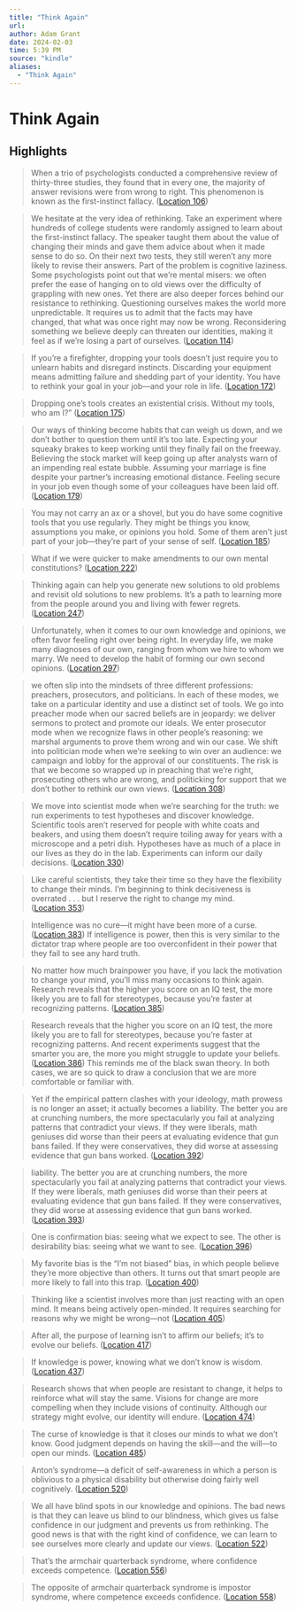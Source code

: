 ```yaml
---
title: "Think Again"
url: 
author: Adam Grant
date: 2024-02-03
time: 5:39 PM
source: "kindle"
aliases:
  - "Think Again"
---
```

# Think Again

## Highlights
> When a trio of psychologists conducted a comprehensive review of thirty-three studies, they found that in every one, the majority of answer revisions were from wrong to right. This phenomenon is known as the first-instinct fallacy. ([Location 106](https://readwise.io/to_kindle?action=open&asin=B08H177WQP&location=106))

> We hesitate at the very idea of rethinking. Take an experiment where hundreds of college students were randomly assigned to learn about the first-instinct fallacy. The speaker taught them about the value of changing their minds and gave them advice about when it made sense to do so. On their next two tests, they still weren’t any more likely to revise their answers. Part of the problem is cognitive laziness. Some psychologists point out that we’re mental misers: we often prefer the ease of hanging on to old views over the difficulty of grappling with new ones. Yet there are also deeper forces behind our resistance to rethinking. Questioning ourselves makes the world more unpredictable. It requires us to admit that the facts may have changed, that what was once right may now be wrong. Reconsidering something we believe deeply can threaten our identities, making it feel as if we’re losing a part of ourselves. ([Location 114](https://readwise.io/to_kindle?action=open&asin=B08H177WQP&location=114))

> If you’re a firefighter, dropping your tools doesn’t just require you to unlearn habits and disregard instincts. Discarding your equipment means admitting failure and shedding part of your identity. You have to rethink your goal in your job—and your role in life. ([Location 172](https://readwise.io/to_kindle?action=open&asin=B08H177WQP&location=172))

> Dropping one’s tools creates an existential crisis. Without my tools, who am I?” ([Location 175](https://readwise.io/to_kindle?action=open&asin=B08H177WQP&location=175))

> Our ways of thinking become habits that can weigh us down, and we don’t bother to question them until it’s too late. Expecting your squeaky brakes to keep working until they finally fail on the freeway. Believing the stock market will keep going up after analysts warn of an impending real estate bubble. Assuming your marriage is fine despite your partner’s increasing emotional distance. Feeling secure in your job even though some of your colleagues have been laid off. ([Location 179](https://readwise.io/to_kindle?action=open&asin=B08H177WQP&location=179))

> You may not carry an ax or a shovel, but you do have some cognitive tools that you use regularly. They might be things you know, assumptions you make, or opinions you hold. Some of them aren’t just part of your job—they’re part of your sense of self. ([Location 185](https://readwise.io/to_kindle?action=open&asin=B08H177WQP&location=185))

> What if we were quicker to make amendments to our own mental constitutions? ([Location 222](https://readwise.io/to_kindle?action=open&asin=B08H177WQP&location=222))

> Thinking again can help you generate new solutions to old problems and revisit old solutions to new problems. It’s a path to learning more from the people around you and living with fewer regrets. ([Location 247](https://readwise.io/to_kindle?action=open&asin=B08H177WQP&location=247))

> Unfortunately, when it comes to our own knowledge and opinions, we often favor feeling right over being right. In everyday life, we make many diagnoses of our own, ranging from whom we hire to whom we marry. We need to develop the habit of forming our own second opinions. ([Location 297](https://readwise.io/to_kindle?action=open&asin=B08H177WQP&location=297))

> we often slip into the mindsets of three different professions: preachers, prosecutors, and politicians. In each of these modes, we take on a particular identity and use a distinct set of tools. We go into preacher mode when our sacred beliefs are in jeopardy: we deliver sermons to protect and promote our ideals. We enter prosecutor mode when we recognize flaws in other people’s reasoning: we marshal arguments to prove them wrong and win our case. We shift into politician mode when we’re seeking to win over an audience: we campaign and lobby for the approval of our constituents. The risk is that we become so wrapped up in preaching that we’re right, prosecuting others who are wrong, and politicking for support that we don’t bother to rethink our own views. ([Location 308](https://readwise.io/to_kindle?action=open&asin=B08H177WQP&location=308))

> We move into scientist mode when we’re searching for the truth: we run experiments to test hypotheses and discover knowledge. Scientific tools aren’t reserved for people with white coats and beakers, and using them doesn’t require toiling away for years with a microscope and a petri dish. Hypotheses have as much of a place in our lives as they do in the lab. Experiments can inform our daily decisions. ([Location 330](https://readwise.io/to_kindle?action=open&asin=B08H177WQP&location=330))

> Like careful scientists, they take their time so they have the flexibility to change their minds. I’m beginning to think decisiveness is overrated . . . but I reserve the right to change my mind. ([Location 353](https://readwise.io/to_kindle?action=open&asin=B08H177WQP&location=353))

> Intelligence was no cure—it might have been more of a curse. ([Location 383](https://readwise.io/to_kindle?action=open&asin=B08H177WQP&location=383))
If intelligence is power, then this is very similar to the dictator trap where people are too overconfident in their power that they fail to see any hard truth.

> No matter how much brainpower you have, if you lack the motivation to change your mind, you’ll miss many occasions to think again. Research reveals that the higher you score on an IQ test, the more likely you are to fall for stereotypes, because you’re faster at recognizing patterns. ([Location 385](https://readwise.io/to_kindle?action=open&asin=B08H177WQP&location=385))

> Research reveals that the higher you score on an IQ test, the more likely you are to fall for stereotypes, because you’re faster at recognizing patterns. And recent experiments suggest that the smarter you are, the more you might struggle to update your beliefs. ([Location 386](https://readwise.io/to_kindle?action=open&asin=B08H177WQP&location=386))
This reminds me of the black swan theory. In both cases, we are so quick to draw a conclusion that we are more comfortable or familiar with.

> Yet if the empirical pattern clashes with your ideology, math prowess is no longer an asset; it actually becomes a liability. The better you are at crunching numbers, the more spectacularly you fail at analyzing patterns that contradict your views. If they were liberals, math geniuses did worse than their peers at evaluating evidence that gun bans failed. If they were conservatives, they did worse at assessing evidence that gun bans worked. ([Location 392](https://readwise.io/to_kindle?action=open&asin=B08H177WQP&location=392))

> liability. The better you are at crunching numbers, the more spectacularly you fail at analyzing patterns that contradict your views. If they were liberals, math geniuses did worse than their peers at evaluating evidence that gun bans failed. If they were conservatives, they did worse at assessing evidence that gun bans worked. ([Location 393](https://readwise.io/to_kindle?action=open&asin=B08H177WQP&location=393))

> One is confirmation bias: seeing what we expect to see. The other is desirability bias: seeing what we want to see. ([Location 396](https://readwise.io/to_kindle?action=open&asin=B08H177WQP&location=396))

> My favorite bias is the “I’m not biased” bias, in which people believe they’re more objective than others. It turns out that smart people are more likely to fall into this trap. ([Location 400](https://readwise.io/to_kindle?action=open&asin=B08H177WQP&location=400))

> Thinking like a scientist involves more than just reacting with an open mind. It means being actively open-minded. It requires searching for reasons why we might be wrong—not ([Location 405](https://readwise.io/to_kindle?action=open&asin=B08H177WQP&location=405))

> After all, the purpose of learning isn’t to affirm our beliefs; it’s to evolve our beliefs. ([Location 417](https://readwise.io/to_kindle?action=open&asin=B08H177WQP&location=417))

> If knowledge is power, knowing what we don’t know is wisdom. ([Location 437](https://readwise.io/to_kindle?action=open&asin=B08H177WQP&location=437))

> Research shows that when people are resistant to change, it helps to reinforce what will stay the same. Visions for change are more compelling when they include visions of continuity. Although our strategy might evolve, our identity will endure. ([Location 474](https://readwise.io/to_kindle?action=open&asin=B08H177WQP&location=474))

> The curse of knowledge is that it closes our minds to what we don’t know. Good judgment depends on having the skill—and the will—to open our minds. ([Location 485](https://readwise.io/to_kindle?action=open&asin=B08H177WQP&location=485))

> Anton’s syndrome—a deficit of self-awareness in which a person is oblivious to a physical disability but otherwise doing fairly well cognitively. ([Location 520](https://readwise.io/to_kindle?action=open&asin=B08H177WQP&location=520))

> We all have blind spots in our knowledge and opinions. The bad news is that they can leave us blind to our blindness, which gives us false confidence in our judgment and prevents us from rethinking. The good news is that with the right kind of confidence, we can learn to see ourselves more clearly and update our views. ([Location 522](https://readwise.io/to_kindle?action=open&asin=B08H177WQP&location=522))

> That’s the armchair quarterback syndrome, where confidence exceeds competence. ([Location 556](https://readwise.io/to_kindle?action=open&asin=B08H177WQP&location=556))

> The opposite of armchair quarterback syndrome is impostor syndrome, where competence exceeds confidence. ([Location 558](https://readwise.io/to_kindle?action=open&asin=B08H177WQP&location=558))

